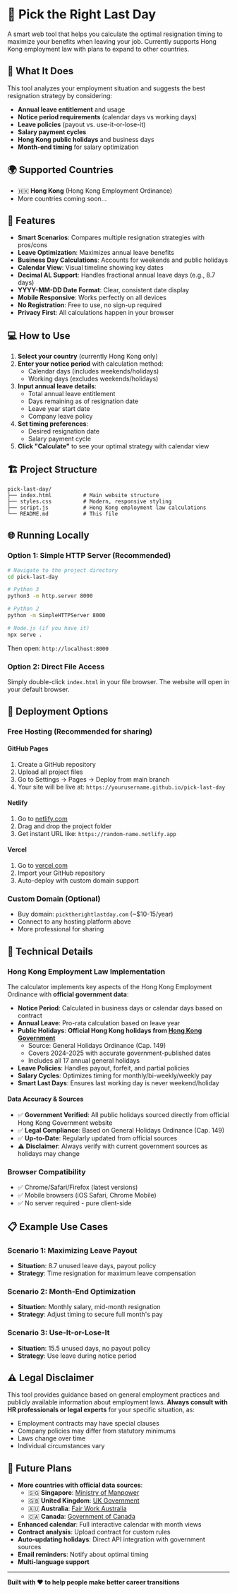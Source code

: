 # 📅 Pick the Right Last Day

A smart web tool that helps you calculate the optimal resignation timing to maximize your benefits when leaving your job. Currently supports Hong Kong employment law with plans to expand to other countries.

## 🎯 What It Does

This tool analyzes your employment situation and suggests the best resignation strategy by considering:

- **Annual leave entitlement** and usage
- **Notice period requirements** (calendar days vs working days)
- **Leave policies** (payout vs. use-it-or-lose-it)
- **Salary payment cycles**
- **Hong Kong public holidays** and business days
- **Month-end timing** for salary optimization

## 🌍 Supported Countries

- 🇭🇰 **Hong Kong** (Hong Kong Employment Ordinance)
- More countries coming soon...

## 🚀 Features

- **Smart Scenarios**: Compares multiple resignation strategies with pros/cons
- **Leave Optimization**: Maximizes annual leave benefits
- **Business Day Calculations**: Accounts for weekends and public holidays
- **Calendar View**: Visual timeline showing key dates
- **Decimal AL Support**: Handles fractional annual leave days (e.g., 8.7 days)
- **YYYY-MM-DD Date Format**: Clear, consistent date display
- **Mobile Responsive**: Works perfectly on all devices
- **No Registration**: Free to use, no sign-up required
- **Privacy First**: All calculations happen in your browser

## 💻 How to Use

1. **Select your country** (currently Hong Kong only)
2. **Enter your notice period** with calculation method:
   - Calendar days (includes weekends/holidays)
   - Working days (excludes weekends/holidays)
3. **Input annual leave details**:
   - Total annual leave entitlement
   - Days remaining as of resignation date
   - Leave year start date
   - Company leave policy
4. **Set timing preferences**:
   - Desired resignation date
   - Salary payment cycle
5. **Click "Calculate"** to see your optimal strategy with calendar view

## 🏗️ Project Structure

```
pick-last-day/
├── index.html          # Main website structure
├── styles.css          # Modern, responsive styling
├── script.js           # Hong Kong employment law calculations
└── README.md           # This file
```

## 🌐 Running Locally

### Option 1: Simple HTTP Server (Recommended)

```bash
# Navigate to the project directory
cd pick-last-day

# Python 3
python3 -m http.server 8000

# Python 2
python -m SimpleHTTPServer 8000

# Node.js (if you have it)
npx serve .
```

Then open: `http://localhost:8000`

### Option 2: Direct File Access

Simply double-click `index.html` in your file browser. The website will open in your default browser.

## 🚀 Deployment Options

### Free Hosting (Recommended for sharing)

#### GitHub Pages
1. Create a GitHub repository
2. Upload all project files
3. Go to Settings → Pages → Deploy from main branch
4. Your site will be live at: `https://yourusername.github.io/pick-last-day`

#### Netlify
1. Go to [netlify.com](https://netlify.com)
2. Drag and drop the project folder
3. Get instant URL like: `https://random-name.netlify.app`

#### Vercel
1. Go to [vercel.com](https://vercel.com)
2. Import your GitHub repository
3. Auto-deploy with custom domain support

### Custom Domain (Optional)
- Buy domain: `picktherightlastday.com` (~$10-15/year)
- Connect to any hosting platform above
- More professional for sharing

## 🔧 Technical Details

### Hong Kong Employment Law Implementation

The calculator implements key aspects of the Hong Kong Employment Ordinance with **official government data**:

- **Notice Period**: Calculated in business days or calendar days based on contract
- **Annual Leave**: Pro-rata calculation based on leave year  
- **Public Holidays**: **Official Hong Kong holidays from [Hong Kong Government](https://www.gov.hk/en/about/abouthk/holiday/)**
  - Source: General Holidays Ordinance (Cap. 149)
  - Covers 2024-2025 with accurate government-published dates
  - Includes all 17 annual general holidays
- **Leave Policies**: Handles payout, forfeit, and partial policies
- **Salary Cycles**: Optimizes timing for monthly/bi-weekly/weekly pay
- **Smart Last Days**: Ensures last working day is never weekend/holiday

#### **Data Accuracy & Sources**
- ✅ **Government Verified**: All public holidays sourced directly from official Hong Kong Government website
- ✅ **Legal Compliance**: Based on General Holidays Ordinance (Cap. 149)
- ✅ **Up-to-Date**: Regularly updated from official sources
- ⚠️ **Disclaimer**: Always verify with current government sources as holidays may change

### Browser Compatibility

- ✅ Chrome/Safari/Firefox (latest versions)
- ✅ Mobile browsers (iOS Safari, Chrome Mobile)
- ✅ No server required - pure client-side

## 📋 Example Use Cases

### Scenario 1: Maximizing Leave Payout
- **Situation**: 8.7 unused leave days, payout policy
- **Strategy**: Time resignation for maximum leave compensation

### Scenario 2: Month-End Optimization
- **Situation**: Monthly salary, mid-month resignation
- **Strategy**: Adjust timing to secure full month's pay

### Scenario 3: Use-It-or-Lose-It
- **Situation**: 15.5 unused days, no payout policy
- **Strategy**: Use leave during notice period

## ⚠️ Legal Disclaimer

This tool provides guidance based on general employment practices and publicly available information about employment laws. **Always consult with HR professionals or legal experts** for your specific situation, as:

- Employment contracts may have special clauses
- Company policies may differ from statutory minimums
- Laws change over time
- Individual circumstances vary

## 🔮 Future Plans

- **More countries with official data sources**:
  - 🇸🇬 **Singapore**: [Ministry of Manpower](https://www.mom.gov.sg/employment-practices/public-holidays)
  - 🇬🇧 **United Kingdom**: [UK Government](https://www.gov.uk/bank-holidays)
  - 🇦🇺 **Australia**: [Fair Work Australia](https://www.fairwork.gov.au/about-us/policies-and-guides/public-holidays)
  - 🇨🇦 **Canada**: [Government of Canada](https://www.canada.ca/en/revenue-agency/services/tax/public-holidays.html)
- **Enhanced calendar**: Full interactive calendar with month views
- **Contract analysis**: Upload contract for custom rules
- **Auto-updating holidays**: Direct API integration with government sources
- **Email reminders**: Notify about optimal timing
- **Multi-language support**

---

**Built with ❤️ to help people make better career transitions** 
